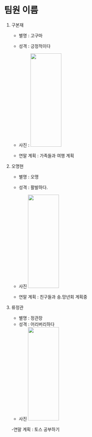 # 팀원 이름
1. 구본재 
    - 별명 : 고구마
    - 성격 : 긍정적이다
    - 사진 : 
           <img src = "https://github.com/quickview/ssafy_daejeon_4_6/blob/master/img/koo.jpg" width = "100" height ="300" >
    
    - 연말 계획 : 가족들과 여행 계획
2. 오명현 
    - 별명 : 오맹
    - 성격 : 활발하다.
    - 사진 
            <img src = "https://github.com/quickview/ssafy_daejeon_4_6/blob/master/img/oh.png" width = "100" height = "300">
    
    - 연말 계획 : 친구들과 송.망년회 계획중
3. 류정관 
    - 별명 : 정관장
    - 성격 : 어리버리하다
    - 사진 
            <img src = "https://github.com/quickview/ssafy_daejeon_4_6/blob/master/img/ryu.jpg" width = "100" height = "300">
    
    -연말 계획 : 토스 공부하기
